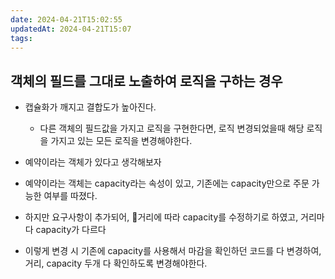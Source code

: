 ```yaml
---
date: 2024-04-21T15:02:55
updatedAt: 2024-04-21T15:07
tags: 
---
```

## 객체의 필드를 그대로 노출하여 로직을 구하는 경우
- 캡슐화가 깨지고 결합도가 높아진다.
	- 다른 객체의 필드값을 가지고 로직을 구현한다면, 로직 변경되었을때 해당 로직을 가지고 있는 모든 로직을 변경해야한다.

- 예약이라는 객체가 있다고 생각해보자
- 예약이라는 객체는 capacity라는 속성이 있고, 기존에는 capacity만으로 주문 가능한 여부를 따졌다.
- 하지만 요구사항이 추가되어, 거리에 따라 capacity를 수정하기로 하였고, 거리마다 capacity가 다르다
- 이렇게 변경 시 기존에 capacity를 사용해서 마감을 확인하던 코드를 다 변경하여, 거리, capacity 두개 다 확인하도록 변경해야한다.